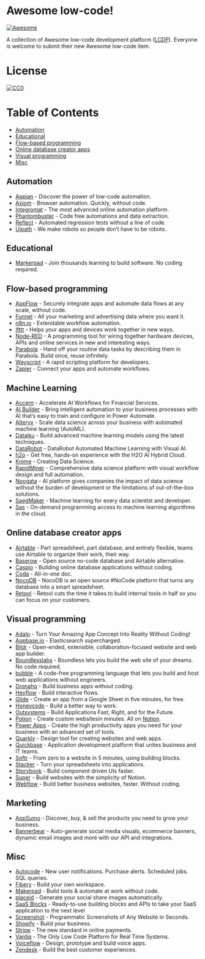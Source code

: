 # Awesome low-code!

[![Awesome](https://cdn.rawgit.com/sindresorhus/awesome/d7305f38d29fed78fa85652e3a63e154dd8e8829/media/badge.svg)](https://github.com/antdimot/awesome-lowcode)

A collection of Awesome low-code development platform ([LCDP](https://en.wikipedia.org/wiki/Low-code_development_platform)).
Everyone is welcome to submit their new Awesome low-code item.

# License

[![CC0](https://licensebuttons.net/p/zero/1.0/88x31.png)](https://creativecommons.org/publicdomain/zero/1.0/)


# Table of Contents

* [Automation](#automation)
* [Educational](#educational)
* [Flow-based programming](#flow-based-programming)
* [Online database creator apps](#online-database-creator-apps)
* [Visual programming](#visual-programming)
* [Misc](#misc)

## Automation

* [Appian](https://www.appian.com/) - Discover the power of low-code automation.
* [Axiom](https://axiom.ai/) - Browser automation. Quickly, without code.
* [Integromat](https://www.integromat.com) - The most advanced online automation platform.
* [Phantombuster](https://phantombuster.com/) - Code free automations and data extraction.
* [Reflect](https://reflect.run/) - Automated regression tests without a line of code.
* [Uipath](https://www.uipath.com/) - We make robots so people don’t have to be  robots.

## Educational

* [Markerpad](https://www.makerpad.co/) - Join thousands learning to build software. No coding required.

## Flow-based programming

* [AppFlow](https://aws.amazon.com/appflow/) -  Securely integrate apps and automate data flows at any scale, without code.
* [Funnel](https://funnel.io/) - All your marketing and advertising data where you want it.
* [n8n.io](https://n8n.io/) - Extendable workflow automation.
* [Ifttt](https://ifttt.com/) - Helps your apps and devices work together in new ways.
* [Node-RED](https://nodered.org/) - A programming tool for wiring together hardware devices, APIs and online services in new and interesting ways.
* [Parabola](https://parabola.io/) - Hand off your routine data tasks by describing them in Parabola. Build once, reuse infinitely.
* [Wayscript](https://wayscript.com) - A rapid scripting platform for developers.
* [Zapier](https://zapier.com) - Connect your apps and automate workflows.

## Machine Learning

* [Accern](https://accern.com) - Accelerate AI Workflows for Financial Services.
* [AI Builder](https://flow.microsoft.com/en-us/ai-builder/) - Bring intelligent automation to your business processes with AI that’s easy to train and configure in Power Automate.
* [Alteryx](https://www.alteryx.com/products/alteryx-platform/machine-learning) - Scale data science across your business with automated machine learning (AutoML).
* [Dataiku](https://www.dataiku.com/product/key-capabilities/machine-learning) - Build advanced machine learning models using the latest techniques.
* [DataRobot](https://www.datarobot.com/platform/visual-ai/) - DataRobot Automated Machine Learning with Visual AI.
* [h2o](https://www.h2o.ai/) - Get free, hands-on experience with the H2O AI Hybrid Cloud.
* [Knime](https://www.knime.com/knime-analytics-platform) - Creating Data Science.
* [RapidMiner](https://rapidminer.com/products/studio/) - Comprehensive data science platform with visual workflow design and full automation.
* [Noogata](https://noogata.com/) - AI platform gives companies the impact of data science without the burden of development or the limitations of out-of-the-box solutions.
* [SaegMaker](https://aws.amazon.com/sagemaker/) - Machine learning for every data scientist and developer.
* [Sas](https://www.sas.com/en_si/software/machine-learning-cloud.html) - On-demand programming access to machine learning algorithms in the cloud.

## Online database creator apps

* [Airtable](https://airtable.com/) - Part spreadsheet, part database, and entirely flexible, teams use Airtable to organize their work, their way.
* [Baserow](https://baserow.io/) - Open source no-code database and Airtable alternative.
* [Caspio](https://www.caspio.com/) - Building online database applications without coding.
* [Coda](https://coda.io/) - All-in-one doc.
* [NocoDB](https://nocodb.com/) - NocoDB is an open source #NoCode platform that turns any database into a smart spreadsheet.
* [Retool](https://retool.com/) - Retool cuts the time it takes to build internal tools in half so you can focus on your customers.

## Visual programming

* [Adalo](https://www.adalo.com/) - Turn Your Amazing App Concept Into Reality Without Coding!
* [Appbase.io](https://www.appbase.io) - Elasticsearch supercharged.
* [Bildr](https://www.bildr.com) - Open-ended, extensible, collaboration-focused website and web app builder.
* [Boundlesslabs](https://www.boundlesslabs.com/) - Boundless lets you build the web site of your dreams. No code required.
* [bubble](https://bubble.io/) - A code-free programming language that lets you build and host web applications without engineers.
* [Dronahq](https://www.dronahq.com) - Build business apps without coding.
* [Heyflow](https://heyflow.app/) - Build interactive flows.
* [Glide](https://www.glideapps.com/) - Create an app from a Google Sheet in five minutes, for free.
* [Honeycode](https://www.honeycode.aws/) - Build a better way to work.
* [Outsystems](https://www.outsystems.com/) - Build Applications Fast, Right, and for the Future.
* [Potion](https://www.potion.so/) - Create custom websitesin minutes. All on [Notion](https://www.notion.so/).
* [Power Apps](https://powerapps.microsoft.com) - Create the high productivity apps you need for your business with an advanced set of tools.
* [Quarkly](https://quarkly.io) - Design tool for creating websites and web apps.
* [Quickbase](https://www.quickbase.com) - Application development platform that unites business and IT teams.
* [Softr](https://www.softr.io) - From zero to a website in 5 minutes, using building blocks.
* [Stacker](https://stacker.app) - Turn your spreadsheets into applications.
* [Storybook](https://storybook.js.org) - Build component driven UIs faster.
* [Super](https://super.so) - Build websites with the simplicity of Notion.
* [Webflow](https://webflow.com/) - Build better business websites, faster. Without coding.

## Marketing

* [AppSumo](https://appsumo.com/) - Discover, buy, & sell the products you need to grow your business.
* [Bannerbear](https://www.bannerbear.com/) - Auto-generate social media visuals, ecommerce banners, dynamic email images and more with our API and integrations.

## Misc

* [Autocode](https://autocode.com) - New user notifications. Purchase alerts. Scheduled jobs. SQL queries.
* [Fibery](https://fibery.io) - Build your own workspace.
* [Makerpad](https://www.makerpad.co/) - Build tools & automate at work without code.
* [placeid](https://placid.app/) - Generate your social share images automatically.
* [SaaS Blocks](https://saasblocks.io/) - Ready-to-use building blocks and APIs to take your SaaS application to the next level
* [Screenshot](https://www.screenshotapi.net/) - Programmatic Screenshots of Any Website in Seconds.
* [Shopify](https://shopify.com/) - Build your business.
* [Stripe](https://stripe.com) - The new standard in online payments.
* [Vantiq](https://vantiq.com/) - The Only Low Code Platform for Real Time Systems.
* [Voiceflow](https://www.voiceflow.com/) - Design, prototype and build voice apps.
* [Zendesk](https://www.zendesk.com/) - Build the best customer experiences.

